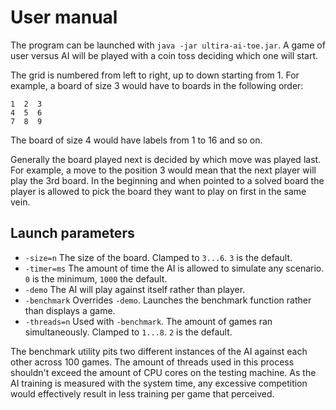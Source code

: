 # User manual

The program can be launched with `java -jar ultira-ai-toe.jar`. A game of user versus AI will be played with a coin toss deciding which one will start.

The grid is numbered from left to right, up to down starting from 1. For example, a board of size 3 would have to boards in the following order:
```
1  2  3
4  5  6
7  8  9
```
The board of size 4 would have labels from 1 to 16 and so on.

Generally the board played next is decided by which move was played last. For example, a move to the position 3 would mean that the next player will play the 3rd board. In the beginning and when pointed to a solved board the player is allowed to pick the board they want to play on first in the same vein.


## Launch parameters

* `-size=n` The size of the board. Clamped to `3...6`. `3` is the default.
* `-timer=ms` The amount of time the AI is allowed to simulate any scenario. `0` is the minimum, `1000` the default.
* `-demo` The AI will play against itself rather than player.
* `-benchmark` Overrides `-demo`. Launches the benchmark function rather than displays a game.
* `-threads=n` Used with `-benchmark`. The amount of games ran simultaneously. Clamped to `1...8`. `2` is the default.

The benchmark utility pits two different instances of the AI against each other across 100 games. The amount of threads used in this process shouldn't exceed the amount of CPU cores on the testing machine. As the AI training is measured with the system time, any excessive competition would effectively result in less training per game that perceived.

